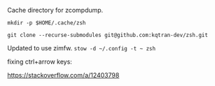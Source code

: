 Cache directory for zcompdump.

`mkdir -p $HOME/.cache/zsh`


`git clone --recurse-submodules git@github.com:kqtran-dev/zsh.git`

Updated to use zimfw.
`stow -d ~/.config -t ~ zsh`

fixing ctrl+arrow keys:

https://stackoverflow.com/a/12403798

